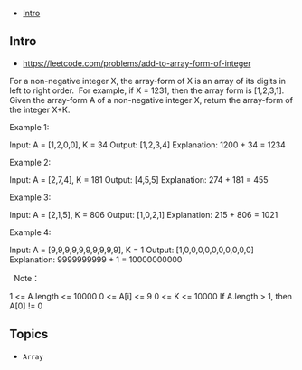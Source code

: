 - [Intro](#intro)

## Intro

- https://leetcode.com/problems/add-to-array-form-of-integer

For a non-negative integer X, the array-form of X is an array of its digits in left to right order.  For example, if X = 1231, then the array form is [1,2,3,1].
Given the array-form A of a non-negative integer X, return the array-form of the integer X+K.
 



Example 1:

Input: A = [1,2,0,0], K = 34
Output: [1,2,3,4]
Explanation: 1200 + 34 = 1234


Example 2:

Input: A = [2,7,4], K = 181
Output: [4,5,5]
Explanation: 274 + 181 = 455


Example 3:

Input: A = [2,1,5], K = 806
Output: [1,0,2,1]
Explanation: 215 + 806 = 1021


Example 4:

Input: A = [9,9,9,9,9,9,9,9,9,9], K = 1
Output: [1,0,0,0,0,0,0,0,0,0,0]
Explanation: 9999999999 + 1 = 10000000000

 
Note：

1 <= A.length <= 10000
0 <= A[i] <= 9
0 <= K <= 10000
If A.length > 1, then A[0] != 0






## Topics

- `Array`


